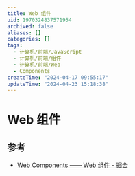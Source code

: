 ```yaml
---
title: Web 组件
uid: 1970324837571954
archived: false
aliases: []
categories: []
tags:
  - 计算机/前端/JavaScript
  - 计算机/前端/组件
  - 计算机/前端/Web
  - Components
createTime: "2024-04-17 09:55:17"
updateTime: "2024-04-23 15:18:38"
---
```


# Web 组件

## 参考

- [Web Components —— Web 组件 - 掘金](https://juejin.cn/post/7048909361062051876)

